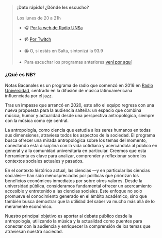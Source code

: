 <!--
.. title: Sobre Notas Bacanales
.. slug: sobre-notas-bacanales
.. date: 2024-09-07 10:52:05 UTC-03:00
.. tags:
.. category:
.. link:
.. description:
.. type: text
-->

> #### ¡Dato rápido! ¿Dónde les escucho?
>
> Los lunes de 20 a 21h
>
> - 🎧 [Por la web de Radio UNSa](https://radio.unsa.edu.ar/)
> - 📹 [Por Twitch](https://radio.unsa.edu.ar/)
> - 📻 O, si estás en Salta, sintonizá la 93.9
>
> - Para escuchar los programas anteriores [vení por aquí](https://radio.unsa.edu.ar/index.php/notas-bacanales)

### ¿Qué es NB?

Notas Bacanales es un programa de radio que comenzó en 2016 en [Radio Universidad](https://radio.unsa.edu.ar/), centrado en la difusión de música latinoamericana influenciada por el jazz.

Tras un impasse que arrancó en 2020, este año el equipo regresa con una nueva propuesta para la audiencia salteña: un espacio que combina música, humor y actualidad desde una perspectiva antropológica, siempre con la música como eje central.

La antropología, como ciencia que estudia a los seres humanos en todas sus dimensiones, atraviesa todos los aspectos de la sociedad. El programa busca ofrecer una mirada antropológica sobre los temas del momento, conectando esta disciplina con la vida cotidiana y acercándola al público en general y a la comunidad universitaria en particular. Creemos que esta herramienta es clave para analizar, comprender y reflexionar sobre los contextos sociales actuales y pasados.

En el contexto histórico actual, las ciencias —y en particular las ciencias sociales— han sido menospreciadas por políticas que priorizan los beneficios económicos inmediatos por sobre otros valores. Desde la universidad pública, consideramos fundamental ofrecer un acercamiento accesible y entretenido a las ciencias sociales. Este enfoque no solo promueve el conocimiento generado en el ámbito académico, sino que también busca demostrar que la utilidad del saber va mucho más allá de lo meramente económico.

Nuestro principal objetivo es aportar al debate público desde la antropología, utilizando la música y la actualidad como puentes para conectar con la audiencia y enriquecer la comprensión de los temas que atraviesan nuestra sociedad.
